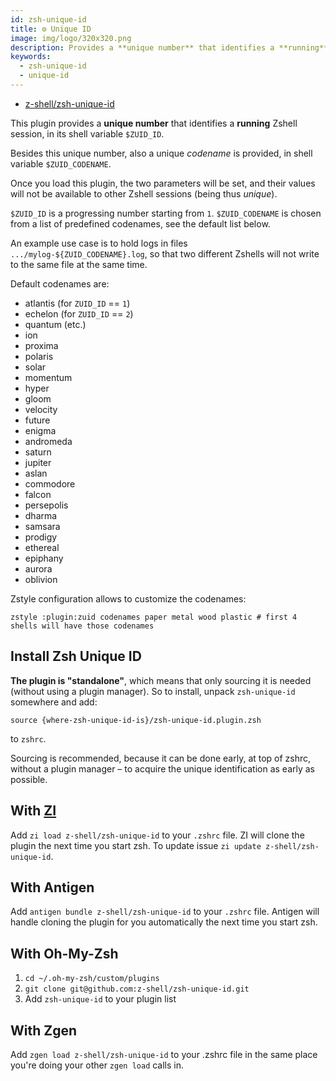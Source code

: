 ```yaml
---
id: zsh-unique-id
title: ⚙️ Unique ID
image: img/logo/320x320.png
description: Provides a **unique number** that identifies a **running** Zshell session.
keywords:
  - zsh-unique-id
  - unique-id
---
```


<!-- @format -->

- [z-shell/zsh-unique-id](https://github.com/z-shell/zsh-unique-id)

This plugin provides a **unique number** that identifies a **running** Zshell session, in its shell variable `$ZUID_ID`.

Besides this unique number, also a unique _codename_ is provided, in shell variable `$ZUID_CODENAME`.

Once you load this plugin, the two parameters will be set, and their values will not be available to other Zshell sessions (being thus _unique_).

`$ZUID_ID` is a progressing number starting from `1`. `$ZUID_CODENAME` is chosen from a list of predefined codenames, see the default list below.

An example use case is to hold logs in files `.../mylog-${ZUID_CODENAME}.log`, so that two different Zshells will not write to the same file at the same time.

Default codenames are:

- atlantis (for `ZUID_ID` == `1`)
- echelon (for `ZUID_ID` == `2`)
- quantum (etc.)
- ion
- proxima
- polaris
- solar
- momentum
- hyper
- gloom
- velocity
- future
- enigma
- andromeda
- saturn
- jupiter
- aslan
- commodore
- falcon
- persepolis
- dharma
- samsara
- prodigy
- ethereal
- epiphany
- aurora
- oblivion

Zstyle configuration allows to customize the codenames:

```shell
zstyle :plugin:zuid codenames paper metal wood plastic # first 4 shells will have those codenames
```

## Install Zsh Unique ID

**The plugin is "standalone"**, which means that only sourcing it is needed (without using a plugin manager). So to install, unpack `zsh-unique-id` somewhere and add:

```shell
source {where-zsh-unique-id-is}/zsh-unique-id.plugin.zsh
```

to `zshrc`.

Sourcing is recommended, because it can be done early, at top of zshrc, without a plugin manager – to acquire the unique identification as early as possible.

## With [ZI](https://github.com/z-shell/zi)

Add `zi load z-shell/zsh-unique-id` to your `.zshrc` file. ZI will clone the plugin the next time you start zsh. To update issue `zi update z-shell/zsh-unique-id`.

## With Antigen

Add `antigen bundle z-shell/zsh-unique-id` to your `.zshrc` file. Antigen will handle cloning the plugin for you automatically the next time you start zsh.

## With Oh-My-Zsh

1. `cd ~/.oh-my-zsh/custom/plugins`
2. `git clone git@github.com:z-shell/zsh-unique-id.git`
3. Add `zsh-unique-id` to your plugin list

## With Zgen

Add `zgen load z-shell/zsh-unique-id` to your .zshrc file in the same place you're doing your other `zgen load` calls in.
